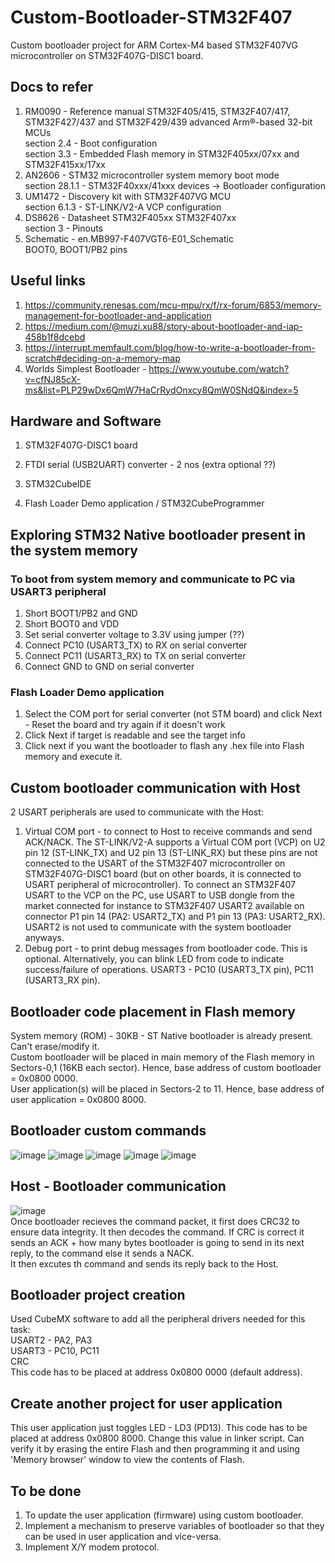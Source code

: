 # Custom-Bootloader-STM32F407
Custom bootloader project for ARM Cortex-M4 based STM32F407VG microcontroller on STM32F407G-DISC1 board.

## Docs to refer
1. RM0090 - Reference manual STM32F405/415, STM32F407/417, STM32F427/437 and STM32F429/439 advanced Arm®-based 32-bit MCUs  
   section 2.4 - Boot configuration  
   section 3.3 - Embedded Flash memory in STM32F405xx/07xx and STM32F415xx/17xx
3. AN2606 - STM32 microcontroller system memory boot mode  
   section 28.1.1 - STM32F40xxx/41xxx devices -> Bootloader configuration
4. UM1472 - Discovery kit with STM32F407VG MCU  
   section 6.1.3 - ST-LINK/V2-A VCP configuration
5. DS8626 - Datasheet STM32F405xx STM32F407xx  
   section 3 - Pinouts
6. Schematic - en.MB997-F407VGT6-E01_Schematic  
   BOOT0, BOOT1/PB2 pins
   
## Useful links
1. https://community.renesas.com/mcu-mpu/rx/f/rx-forum/6853/memory-management-for-bootloader-and-application
2. https://medium.com/@muzi.xu88/story-about-bootloader-and-iap-458b1f8dcebd
3. https://interrupt.memfault.com/blog/how-to-write-a-bootloader-from-scratch#deciding-on-a-memory-map
4. Worlds Simplest Bootloader - https://www.youtube.com/watch?v=cfNJ85cX-ms&list=PLP29wDx6QmW7HaCrRydOnxcy8QmW0SNdQ&index=5

## Hardware and Software
1. STM32F407G-DISC1 board
2. FTDI serial (USB2UART) converter - 2 nos (extra optional ??)
 
1. STM32CubeIDE
2. Flash Loader Demo application / STM32CubeProgrammer



## Exploring STM32 Native bootloader present in the system memory
### To boot from system memory and communicate to PC via USART3 peripheral
1. Short BOOT1/PB2 and GND
2. Short BOOT0 and VDD
3. Set serial converter voltage to 3.3V using jumper (??)
4. Connect PC10 (USART3_TX) to RX on serial converter
5. Connect PC11 (USART3_RX) to TX on serial converter
6. Connect GND to GND on serial converter

### Flash Loader Demo application
1. Select the COM port for serial converter (not STM board) and click Next - Reset the board and try again if it doesn't work
2. Click Next if target is readable and see the target info
3. Click next if you want the bootloader to flash any .hex file into Flash memory and execute it.



## Custom bootloader communication with Host
2 USART peripherals are used to communicate with the Host:
1. Virtual COM port - to connect to Host to receive commands and send ACK/NACK.
   The ST-LINK/V2-A supports a Virtual COM port (VCP) on U2 pin 12 (ST-LINK_TX) and U2 pin 13 (ST-LINK_RX) but these pins are not connected to the USART of the STM32F407 microcontroller on STM32F407G-DISC1 board (but on other boards, it is connected to USART peripheral of microcontroller). To connect an STM32F407 USART to the VCP on the PC, use USART to USB dongle from the market connected for instance to STM32F407 USART2 available on connector P1 pin 14 (PA2: USART2_TX) and P1 pin 13 (PA3: USART2_RX).  
   USART2 is not used to communicate with the system bootloader anyways.  
2. Debug port - to print debug messages from bootloader code. This is optional. Alternatively, you can blink LED from code to indicate success/failure of operations. USART3 - PC10 (USART3_TX pin), PC11 (USART3_RX pin).



## Bootloader code placement in Flash memory
System memory (ROM) - 30KB - ST Native bootloader is already present. Can't erase/modify it.  
Custom bootloader will be placed in main memory of the Flash memory in Sectors-0,1 (16KB each sector). Hence, base address of custom bootloader = 0x0800 0000.   
User application(s) will be placed in Sectors-2 to 11. Hence, base address of user application = 0x0800 8000.



## Bootloader custom commands
![image](https://github.com/saikrishna-git1/Custom-Bootloader-STM32F407/assets/29352891/a847e722-4f6b-4735-b459-a30257f2b68e)
![image](https://github.com/saikrishna-git1/Custom-Bootloader-STM32F407/assets/29352891/276b28b3-a2d4-4768-b091-2c1bd9431e41)
![image](https://github.com/saikrishna-git1/Custom-Bootloader-STM32F407/assets/29352891/3b249c60-534c-4f2a-9e8e-7a8a0c6c2807)
![image](https://github.com/saikrishna-git1/Custom-Bootloader-STM32F407/assets/29352891/42c149ec-98b3-48d6-800e-05f446e97ba6)
![image](https://github.com/saikrishna-git1/Custom-Bootloader-STM32F407/assets/29352891/11d556b0-a7f1-46d7-8958-ebee1d135ff2)



## Host - Bootloader communication
![image](https://github.com/saikrishna-git1/Custom-Bootloader-STM32F407/assets/29352891/52f74b02-c801-443d-9886-791adf7c4722)  
Once bootloader recieves the command packet, it first does CRC32 to ensure data integrity. It then decodes the command. If CRC is correct it sends an ACK + how many bytes bootloader is going to send in its next reply, to the command else it sends a NACK.  
It then excutes th command and sends its reply back to the Host.



## Bootloader project creation
Used CubeMX software to add all the peripheral drivers needed for this task:  
USART2 - PA2, PA3  
USART3 - PC10, PC11  
CRC  
This code has to be placed at address 0x0800 0000 (default address).


## Create another project for user application
This user application just toggles LED - LD3 (PD13). This code has to be placed at address 0x0800 8000. Change this value in linker script. Can verify it by erasing the entire Flash and then programming it and using 'Memory browser' window to view the contents of Flash.  





## To be done
1. To update the user application (firmware) using custom bootloader.
2. Implement a mechanism to preserve variables of bootloader so that they can be used in user application and vice-versa.
3. Implement X/Y modem protocol.








